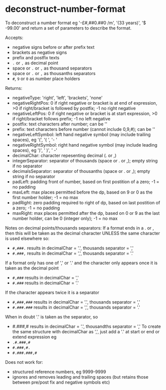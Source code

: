 # deconstruct-number-format
To deconstruct a number format eg '-£#,##0.##0 /m', '(33 years)', '$ -99.00' and return a set of parameters to describe the format.

Accepts:
- negative signs before or after prefix text
- brackets as negative signs
- prefix and postfix texts
- `.` or `,` as decimal point
- space or `.` or `,` as thousand separators
- space or `.` or `,` as thousanths separators
- `#`, `9` or `0` as number place holders

Returns:
- negativeType: 'right', 'left', 'brackets', 'none'
- negativeRightPos: 0 if right negative or bracket is at end of expression, >0 if right/bracket is followed by postfix; -1 no right negative
- negativeLeftPos: 0 if right negative or bracket is at start expression, >0 if right/bracket follows prefix; -1 no left negative
- postfix: text characters after number; can be ''
- prefix: text characters before number (cannot include 0,9,#); can be ''
- negativeLeftSymbol: left hand negative symbol (may include trailing spaces), eg '(', '( ', '- '
- negativeRightSymbol: right hand negative symbol (may include leading spaces), eg ')', ' )', ' -'
- decimalChar: character repesenting decimal (. or ,)
- integerSeparator: separator of thousands (space or . or ,); empty string if no separator
- decimalsSeparator: separator of thousanths (space or . or ,); empty string if no separator
- padLeft: padding front of number, based on first postition of a zero; -1 = no padding
- maxLeft: max places permitted before the dp, based on 9 or 0 as the first number holder; -1 = no max
- padRight: zero padding required to right of dp, based on last postition of a zero; -1 = no padding
- maxRight: max places permitted after the dp, based on 0 or 9 as the last number holder, can be 0 (integer only); -1 = no max

Notes on decimal points/thousands separators:
If a format ends in a . or , then this will be taken as the decimal character UNLESS the same character is used elsewhere so:
- `#,###.`  results in decimalChar = '.', thousands separator = ','
- `#.###,`  results in decimalChar = ',', thousands separator = '.'

If a format only has one of ',' or '.' and the character only appears once it is taken as the decimal point
- `#,###`  results in decimalChar = ','
- `#.###`  results in decimalChar = '.'

If the character appears twice it is a separator
- `#,###,###`  results in decimalChar = '.', thousands separator = ','
- `#.###.###`  results in decimalChar = ',', thousands separator = '.'

When in doubt '.' is taken as the separator, so 
- #.###,# results in decimalChar = '.', thousandths separator = ','
To create the same structure with decimalChar as ',', just add a '.' at start or end or extend expression eg
- `.#.###,#`
- `#.###,#.`
- `#.###.###,#`


Does not work for:
- structured reference numbers, eg 9999-9999
- ignores and removes leading and trailing spaces (but retains those between pre/post fix and negative symbols etc)